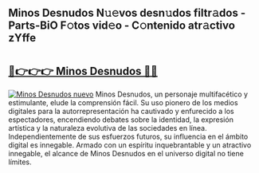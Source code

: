 ## Minos Desnudos N𝚞𝚎vos desn𝚞dos filtr𝚊dos - Parts-BiO F𝚘tos vid𝚎o - C𝚘ntenido atr𝚊ctivo zYffe

# <h2><a href="http://mbaw3q9.tromn.icu/?c=Minos+Desnudos">🔗👉👉👉 Minos Desnudos 🔗🔗</a></h2>

[![Minos Desnudos nuevo](https://i.imgur.com/pEAQMta.gif)](http://mbaw3q9.tromn.icu/?c=Minos+Desnudos)
Minos Desnudos, un personaje multifacético y estimulante, elude la comprensión fácil. Su uso pionero de los medios digitales para la autorrepresentación ha cautivado y enfurecido a los espectadores, encendiendo debates sobre la identidad, la expresión artística y la naturaleza evolutiva de las sociedades en línea. Independientemente de sus esfuerzos futuros, su influencia en el ámbito digital es innegable. Armado con un espíritu inquebrantable y un atractivo innegable, el alcance de Minos Desnudos en el universo digital no tiene límites.
